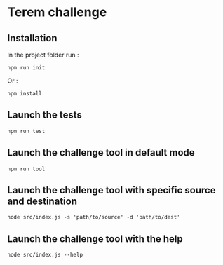 # Terem challenge

## Installation

In the project folder run :
```
npm run init
```

Or :
```
npm install
```

## Launch the tests

```
npm run test
```

## Launch the challenge tool in default mode

```
npm run tool
```

## Launch the challenge tool with specific source and destination

```
node src/index.js -s 'path/to/source' -d 'path/to/dest'
```


## Launch the challenge tool with the help

```
node src/index.js --help
```

